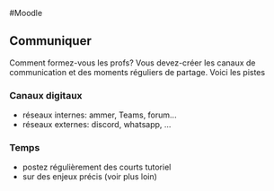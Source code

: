 #Moodle

## Communiquer
Comment formez-vous les profs?
Vous devez-créer les canaux de communication et des moments réguliers de partage. Voici les pistes

### Canaux digitaux
* réseaux internes: ammer, Teams, forum...
* réseaux externes: discord, whatsapp, ...

### Temps
* postez régulièrement des courts tutoriel
* sur des enjeux précis (voir plus loin)



